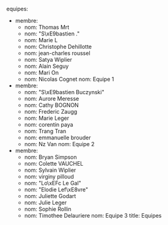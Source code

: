 equipes:
- membre:
  - nom: Thomas Mrt
  - nom: "S\xE9bastien ."
  - nom: Marie L
  - nom: Christophe Dehillotte
  - nom: jean-charles roussel
  - nom: Satya Wiplier
  - nom: Alain Seguy
  - nom: Mari On
  - nom: Nicolas Cognet
  nom: Equipe 1
- membre:
  - nom: "S\xE9bastien Buczynski"
  - nom: Aurore Meresse
  - nom: Cathy BOGNON
  - nom: Frederic Zaugg
  - nom: Marie Leger
  - nom: corentin paya
  - nom: Trang Tran
  - nom: emmanuelle brouder
  - nom: Nz Van
  nom: Equipe 2
- membre:
  - nom: Bryan Simpson
  - nom: Colette VAUCHEL
  - nom: Sylvain Wiplier
  - nom: virginy pilloud
  - nom: "Lo\xEFc Le Gal"
  - nom: "Elodie Lef\xE8vre"
  - nom: Juliette Godart
  - nom: Julie Leger
  - nom: Sophie Rollin
  - nom: Timothee Delauriere
  nom: Equipe 3
title: Equipes
